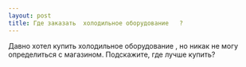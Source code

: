 ```yaml
---
layout: post 
title: Где заказать  холодильное оборудование   ? 
--- 
```

Давно хотел купить  холодильное оборудование   , но никак не могу определиться с магазином. Подскажите, где лучше купить?